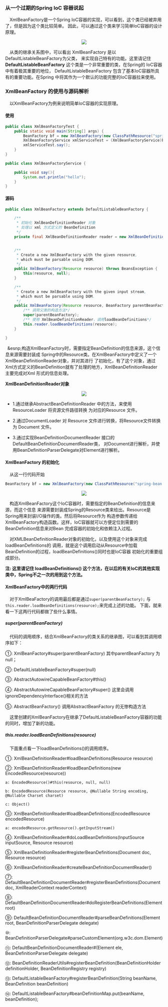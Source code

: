 ### 从一个过期的Spring IoC 容器说起
&ensp;&ensp;XmlBeanFactory是一个Spring IoC容器的实现，可以看到，这个类已经被弃用了，但是因为这个类比较简单。
因此，可以通过这个类来学习简单IoC容器的设计原理。
<div align="center">
    <img src="https://github.com/FunCheney/spring/blob/master/spring-src-read/src/main/java/my/image/ioc/xmlBeanfactory.png">
 </div>

&ensp;&ensp;从类的继承关系图中，可以看出 XmlBeanFactory 是以 DefaultListableBeanFactory为父类，
来实现自己特有的功能。这里请记住 **DefaultListableBeanFactory** 这个类是一个非常重要的类，在Spring的
IoC容器中有着极其重要的地位， DefaultListableBeanFactory 包含了基本IoC容器所具有的重要功能。在Spring
中将其作为一个默认的功能完整的IoC容器拉来使用。

### XmlBeanFactory 的使用与源码解析
&ensp;&ensp;以XmlBeanFactory为例来说明简单IoC容器的实现原理。

#### 使用
```java
public class XmlBeanFactoryTest {
	public static void main(String[] args) {
		BeanFactory bf = new XmlBeanFactory(new ClassPathResource("spring-bean.xml"));
		XmlBeanFactoryService xmlServiceTest = (XmlBeanFactoryService)bf.getBean("xmlServiceTest");
		xmlServiceTest.say();
	}
}
```
```java
public class XmlBeanFactoryService {

	public void say(){
		System.out.println("hello");
	}
}
```

#### 源码
```java
public class XmlBeanFactory extends DefaultListableBeanFactory {

	/**
	 * 初始化 XmlBeanDefinitionReader 对象
	 * 处理以 xml 方式定义的 BeanDefinition
	 */
	private final XmlBeanDefinitionReader reader = new XmlBeanDefinitionReader(this);


	/**
	 * Create a new XmlBeanFactory with the given resource,
	 * which must be parsable using DOM.
	 */
	public XmlBeanFactory(Resource resource) throws BeansException {
		this(resource, null);
	}

	/**
	 * Create a new XmlBeanFactory with the given input stream,
	 * which must be parsable using DOM.
	 */
	public XmlBeanFactory(Resource resource, BeanFactory parentBeanFactory) throws BeansException {
		/** 调用父类的构造方法*/
		super(parentBeanFactory);
		/** 使用 XmlBeanDefinitionReader，调用loadBeanDefinitions*/
		this.reader.loadBeanDefinitions(resource);
	}

}
```

&ensp;&esnp;构造XmlBeanFactory时，需要指定BeanDefinition的信息来源，这个信息来源需要封装成
Spring中的Resource类。在XmlBeanFactory中定义了一个XmlBeanDefinitionReader对象，并对其进行
了初始化，有了这个对象，通过Xml方式定义的BeanDefinition就有了处理的地方，XmlBeanDefinitionReader
主要完成对Xml 形式的信息处理。

**XmlBeanDefinitionReader对象**

<div align="center">
    <img src="https://github.com/FunCheney/spring/blob/master/spring-src-read/src/main/java/my/image/ioc/xmlBeanfactory-XmlBeanDefinitionReader.png">
 </div>

* 1.通过继承AbstractBeanDefinitionReader 中的方法，来使用 ResourceLoader 将资源文件路径转换
为对应的Resource 文件。

* 2.通过DocumentLoader 对 Resource 文件进行转换，将Resource文件转换为 Document 文件。

* 3.通过实现BeanDefinitionDocumentReader 接口的 DefaultBeanDefinitionDocumentReader类，
对Document进行解析，并使用BeanDefinitionParserDelegate对Element进行解析。

#### XmlBeanFactory 的初始化
&ensp;&ensp;从这一行代码开始
```java
BeanFactory bf = new XmlBeanFactory(new ClassPathResource("spring-bean.xml"));
```
<div align="center">
    <img src="https://github.com/FunCheney/spring/blob/master/spring-src-read/src/main/java/my/image/ioc/XmlBeanFactory_init.png">
 </div>

&ensp;&ensp;构造XmlBeanFactory这个IoC容器时，需要指定的BeanDefinition的信息来源，而这个信息
来源需要封装成Spring的Resource类来给出。Resource是Spring用来封装I/O操作的类。然后将Resource作为
构造参数传递给XmlBeanFactory构造函数。这样，IoC容器就可以方便定位到需要的BeanDefinition信息来对Bean
完成容器的初始化和依赖注入过程。

&ensp;&ensp;对XMLBeanDefinitionReader对象的初始化，以及使用这个对象来完成loadBeanDefinitions的
调用，就是这个调用启动从Resource中加载BeanDefinition的过程，loadBeanDefinitions()同时也是IoC容器
初始化的重要组成部分。

**注: 这里请记住 loadBeanDefinitions() 这个方法，在以后的有关IoC的其他实现类中，Spring不之一次的用到这个方法。**


#### XmlBeanFactory中的两行代码
&ensp;&ensp;对于XmlBeaFactory的调用最后都是通过`super(parentBeanFactory);` 与 `this.reader.loadBeanDefinitions(resource);`来完成上述的功能。
下面，就来看一下这两行代码都做了些什么事情。

##### super(parentBeanFactory)
&ensp;&ensp;代码的调用顺序，结合XmlBeanFactory的类关系的继承图，可以看到其调用顺序如下：

①: XmlBeanFactory#super(parentBeanFactory) 其中parentBeanFactory 为null；

②: DefaultListableBeanFactory#super(null)

③: AbstractAutowireCapableBeanFactory#this()

④: AbstractAutowireCapableBeanFactory#super() 这里会调用 ignoreDependencyInterface()相关的方法

⑤: AbstractBeanFactory() 调用AbstractBeanFactory 的无惨构造方法

&ensp;&ensp;这里创建的XmlBeanFactory在继承了DefaultListableBeanFactory容器的功能的同时，增加了新的功能。


##### this.reader.loadBeanDefinitions(resource)
&ensp;&ensp;下面重点看一下loadBeanDefinitions()的调用顺序。

①: XmlBeanDefinitionReader#loadBeanDefinitions(Resource resource)

②: XmlBeanDefinitionReader#loadBeanDefinitions(new EncodedResource(resource))

    a: EncodedResource()#this(resource, null, null)
    
    b: EncodedResource(Resource resource, @Nullable String encoding, @Nullable Charset charset)
    
    c: Object()

③: XmlBeanDefinitionReader#loadBeanDefinitions(EncodedResource encodedResource)    

    a: encodedResource.getResource().getInputStream()
    
④: XmlBeanDefinitionReader#doLoadBeanDefinitions(InputSource inputSource, Resource resource)

⑤: XmlBeanDefinitionReader#registerBeanDefinitions(Document doc, Resource resource)

⑥: XmlBeanDefinitionReader#createBeanDefinitionDocumentReader()

⑦: DefaultBeanDefinitionDocumentReader#registerBeanDefinitions(Document doc, XmlReaderContext readerContext)

⑧: DefaultBeanDefinitionDocumentReader#doRegisterBeanDefinitions(Element root)

⑨: DefaultBeanDefinitionDocumentReader#parseBeanDefinitions(Element root, BeanDefinitionParserDelegate delegate)

⑩: BeanDefinitionParserDelegate#parseCustomElement(org.w3c.dom.Element)

⑪: DefaultBeanDefinitionDocumentReader#(Element ele, BeanDefinitionParserDelegate delegate)

⑫: BeanDefinitionReaderUtils#registerBeanDefinition(BeanDefinitionHolder definitionHolder, BeanDefinitionRegistry registry)

⑬: DefaultListableBeanFactory#registerBeanDefinition(String beanName, BeanDefinition beanDefinition)

⑭: DefaultListableBeanFactory#beanDefinitionMap.put(beanName, beanDefinition);